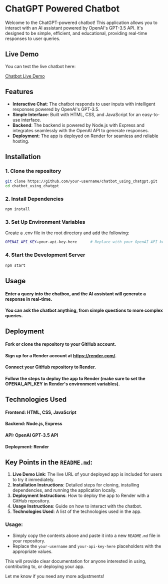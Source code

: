 # ChatGPT Powered Chatbot

Welcome to the ChatGPT-powered chatbot! This application allows you to interact with an AI assistant powered by OpenAI's GPT-3.5 API. It's designed to be simple, efficient, and educational, providing real-time responses to user queries.

## Live Demo

You can test the live chatbot here:

[Chatbot Live Demo](https://chatbot-chatgpt-wt8a.onrender.com/)

## Features

- **Interactive Chat**: The chatbot responds to user inputs with intelligent responses powered by OpenAI's GPT-3.5.
- **Simple Interface**: Built with HTML, CSS, and JavaScript for an easy-to-use interface.
- **Backend**: The backend is powered by Node.js with Express and integrates seamlessly with the OpenAI API to generate responses.
- **Deployment**: The app is deployed on Render for seamless and reliable hosting.

## Installation

### 1. Clone the repository
```bash
git clone https://github.com/your-username/chatbot_using_chatgpt.git
cd chatbot_using_chatgpt
```
### 2. Install Dependencies
```bash
npm install
```
### 3. Set Up Environment Variables
Create a .env file in the root directory and add the following:
```bash
OPENAI_API_KEY=your-api-key-here      # Replace with your OpenAI API key (if using GPT-3 or another model)
```
### 4. Start the Development Server
```bash
npm start
```
## Usage
#### Enter a query into the chatbox, and the AI assistant will generate a response in real-time.
#### You can ask the chatbot anything, from simple questions to more complex queries.

## Deployment
#### Fork or clone the repository to your GitHub account.
#### Sign up for a Render account at https://render.com/.
#### Connect your GitHub repository to Render.
#### Follow the steps to deploy the app to Render (make sure to set the OPENAI_API_KEY in Render's environment variables).

## Technologies Used
#### Frontend: HTML, CSS, JavaScript
#### Backend: Node.js, Express
#### API: OpenAI GPT-3.5 API
#### Deployment: Render


## Key Points in the `README.md`:

1. **Live Demo Link**: The live URL of your deployed app is included for users to try it immediately.
2. **Installation Instructions**: Detailed steps for cloning, installing dependencies, and running the application locally.
3. **Deployment Instructions**: How to deploy the app to Render with a GitHub repository.
4. **Usage Instructions**: Guide on how to interact with the chatbot.
5. **Technologies Used**: A list of the technologies used in the app.

### Usage:
- Simply copy the contents above and paste it into a new `README.md` file in your repository.
- Replace the `your-username` and `your-api-key-here` placeholders with the appropriate values.

This will provide clear documentation for anyone interested in using, contributing to, or deploying your app.

Let me know if you need any more adjustments!
